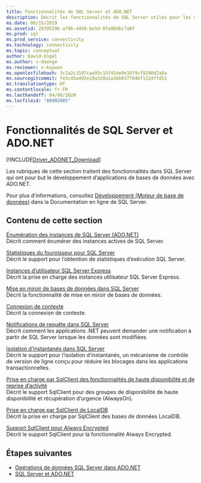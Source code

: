 ```yaml
---
title: Fonctionnalités de SQL Server et ADO.NET
description: Décrit les fonctionnalités de SQL Server utiles pour les développeurs d’applications ADO.NET.
ms.date: 08/15/2019
ms.assetid: 2839529b-a79b-4450-be5d-07a98dbc7a0f
ms.prod: sql
ms.prod_service: connectivity
ms.technology: connectivity
ms.topic: conceptual
author: David-Engel
ms.author: v-daenge
ms.reviewer: v-kaywon
ms.openlocfilehash: 3c2a2c1597caa95c15f41de0e16f9cf9290d2a8a
ms.sourcegitcommit: fe5c45a492e19a320a1a36b037704bf132dffd51
ms.translationtype: HT
ms.contentlocale: fr-FR
ms.lasthandoff: 04/08/2020
ms.locfileid: "80902085"
---
```

# <a name="sql-server-features-and-adonet"></a>Fonctionnalités de SQL Server et ADO.NET

[!INCLUDE[Driver_ADONET_Download](../../../includes/driver_adonet_download.md)]

Les rubriques de cette section traitent des fonctionnalités dans SQL Server qui ont pour but le développement d’applications de bases de données avec ADO.NET.  
  
Pour plus d’informations, consultez [Développement (Moteur de base de données)](https://go.microsoft.com/fwlink/?LinkId=115245) dans la Documentation en ligne de SQL Server.
  
## <a name="in-this-section"></a>Contenu de cette section  
[Énumération des instances de SQL Server (ADO.NET)](enumerate-instances-sql-server.md)  
Décrit comment énumérer des instances actives de SQL Server.  
  
[Statistiques du fournisseur pour SQL Server](provider-statistics-sql-server.md)  
Décrit le support pour l’obtention de statistiques d’exécution SQL Server.  
  
[Instances d’utilisateur SQL Server Express](sql-server-express-user-instances.md)  
Décrit la prise en charge des instances utilisateur SQL Server Express.  
  
[Mise en miroir de bases de données dans SQL Server](database-mirroring-sql-server.md)  
Décrit la fonctionnalité de mise en miroir de bases de données.  

[Connexion de contexte](context-connection.md)  
Décrit la connexion de contexte.  
  
[Notifications de requête dans SQL Server](query-notifications-sql-server.md)  
Décrit comment les applications .NET peuvent demander une notification à partir de SQL Server lorsque les données sont modifiées.  
  
[Isolation d’instantanés dans SQL Server](snapshot-isolation-sql-server.md)  
Décrit le support pour l’isolation d’instantanés, un mécanisme de contrôle de version de ligne conçu pour réduire les blocages dans les applications transactionnelles.  
  
[Prise en charge par SqlClient des fonctionnalités de haute disponibilité et de reprise d’activité](sqlclient-support-high-availability-disaster-recovery.md)  
Décrit le support SqlClient pour des groupes de disponibilité de haute disponibilité et récupération d’urgence (AlwaysOn).  
  
[Prise en charge par SqlClient de LocalDB](sqlclient-support-localdb.md)  
Décrit la prise en charge par SqlClient des bases de données LocalDB.

[Support SqlClient pour Always Encrypted](sqlclient-support-always-encrypted.md)  
Décrit le support SqlClient pour la fonctionnalité Always Encrypted.

## <a name="next-steps"></a>Étapes suivantes
- [Opérations de données SQL Server dans ADO.NET](sql-server-data-operations.md)
- [SQL Server et ADO.NET](index.md)
